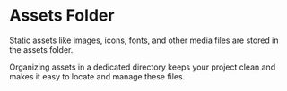 
# Assets Folder

Static assets like images, icons, fonts, and other media files are stored in the assets folder. 

Organizing assets in a dedicated directory keeps your project clean and makes it easy to locate and manage these files.